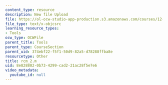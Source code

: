 ```yaml
---
content_type: resource
description: New file Upload
file: https://ol-ocw-studio-app-production.s3.amazonaws.com/courses/12-811-tropical-meteorology-spring-2011/8e8288020b734299cad221ac28f5e7e6_rcm_2.m
file_type: text/x-objcsrc
learning_resource_types:
- Tools
ocw_type: OCWFile
parent_title: Tools
parent_type: CourseSection
parent_uid: 374ebf22-f5f1-50d9-82a5-d78288ffba8e
resourcetype: Other
title: rcm_2.m
uid: 8e828802-0b73-4299-cad2-21ac28f5e7e6
video_metadata:
  youtube_id: null
---
```

